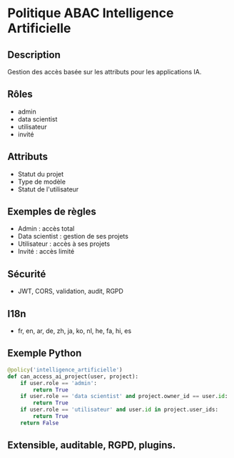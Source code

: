 # Politique ABAC Intelligence Artificielle

## Description
Gestion des accès basée sur les attributs pour les applications IA.

## Rôles
- admin
- data scientist
- utilisateur
- invité

## Attributs
- Statut du projet
- Type de modèle
- Statut de l'utilisateur

## Exemples de règles
- Admin : accès total
- Data scientist : gestion de ses projets
- Utilisateur : accès à ses projets
- Invité : accès limité

## Sécurité
- JWT, CORS, validation, audit, RGPD

## I18n
- fr, en, ar, de, zh, ja, ko, nl, he, fa, hi, es

## Exemple Python
```python
@policy('intelligence_artificielle')
def can_access_ai_project(user, project):
    if user.role == 'admin':
        return True
    if user.role == 'data scientist' and project.owner_id == user.id:
        return True
    if user.role == 'utilisateur' and user.id in project.user_ids:
        return True
    return False
```

## Extensible, auditable, RGPD, plugins.
